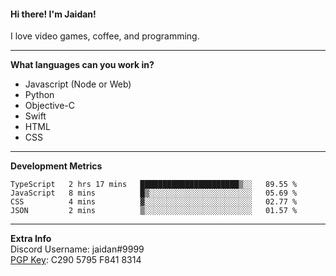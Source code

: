 #### Hi there! I'm Jaidan!
I love video games, coffee, and programming.

---
**What languages can you work in?**<br>
- Javascript (Node or Web)
- Python
- Objective-C
- Swift
- HTML
- CSS

---
**Development Metrics**<br>
<!--START_SECTION:waka-->
```text
TypeScript   2 hrs 17 mins   ██████████████████████▒░░   89.55 % 
JavaScript   8 mins          █▒░░░░░░░░░░░░░░░░░░░░░░░   05.69 % 
CSS          4 mins          ▓░░░░░░░░░░░░░░░░░░░░░░░░   02.77 % 
JSON         2 mins          ▒░░░░░░░░░░░░░░░░░░░░░░░░   01.57 % 
```
<!--END_SECTION:waka-->

---
**Extra Info**<br>
Discord Username: jaidan#9999  
[PGP Key](https://keybase.io/monotrix/pgp_keys.asc): C290 5795 F841 8314
